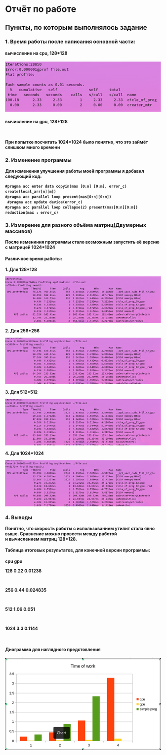 <h1>Отчёт по работе</h1>
<h2>Пункты, по которым выполнялось задание</h2>
<h3>1. Время работы после написания основной части:</h3><b>
        <h4>вычисление на cpu, 128*128</h4><b>
        <img src = 'Screenshot from 2023-03-08 21-03-03.png'></img><b>
        <h4>вычисление на gpu, 128*128</h4><b>
        <img src = ''></img><br>
        <p>При попытке посчитать 1024*1024 было понятно, что это займёт слишком много времени</p>
<h3>2. Изменение программы</h3>
<p>Для изменения улучшения работы моей программы я добавил следующий код:</p>
<code>#pragma acc enter data copyin(mas [0:n] [0:m], error_c) create(local_arr[n][m])</code><br>
<code>#pragma acc parallel loop present(mas[0:n][0:m])</code><br>
<code> #pragma acc update device(error_c)</code><br>
<code>#pragma acc parallel loop collapse(2) present(mas[0:n][0:m]) reduction(max : error_c)</code><br>

<h3>3. Измерение для разного объёма матриц(Двумерных массивов)</h3>
        <p>После измениния программы стало возможным запустить её версию с матрицей 1024*1024</p>
        <h4>Различное время работы:</h4>
        <p>1. Для 128*128</p>
        <img src = 'Screenshot from 2023-03-09 19-25-17.png'></img><br>
        <p>2. Для 256*256</p>
        <img src = 'Screenshot from 2023-03-09 19-56-40.png'></img><br>
        <p>3. Для 512*512</p>
        <img src = 'Screenshot from 2023-03-09 20-07-46.png'></img><br>
        <p>4. Для 1024*1024</p>
        <img src = 'Screenshot from 2023-03-09 20-04-42.png'></img><br>

<h3>4. Выводы</h3>
<p>Понятно, что скорость работы с использованием утилит стала явно выше. Сравнение можно провести между работой<br> и вычислением матриц 128*128.</p>
<h4>Таблица итоговых результатов, для конечной версии программы:</h4>
<p>     cpu             gpu</p>
<p>128     0.22            0.01238</p><br>  
<p>256     0.44            0.024835</p><br>
<p>512     1.06            0.051</p><br>
<p>1024    3.3             0.1144</p><br>

<h4>Диограмма для наглядного предстовления</h4>
<img src = 'Screenshot from 2023-03-09 22-24-20.png'></img><br>